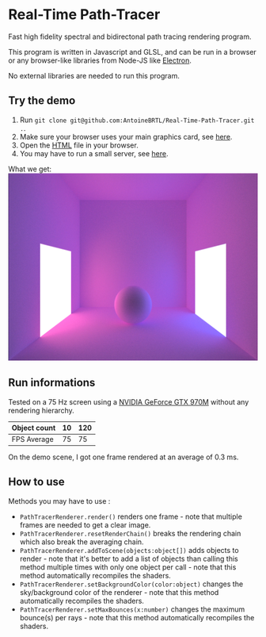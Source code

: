 # Real-Time Path-Tracer
Fast high fidelity spectral and bidirectonal path tracing rendering program.

This program is written in Javascript and GLSL, and can be run in a browser or any browser-like libraries from Node-JS like [Electron](https://www.electronjs.org/).

No external libraries are needed to run this program.

## Try the demo
1. Run `git clone git@github.com:AntoineBRTL/Real-Time-Path-Tracer.git .`.
2. Make sure your browser uses your main graphics card, see [here](https://superuser.com/questions/645918/how-to-run-google-chrome-with-nvidia-card-optimus).
3. Open the [HTML](https://github.com/AntoineBRTL/Real-Time-Path-Tracer/blob/main/test/index.html) file in your browser.
4. You may have to run a small server, see [here](https://www.npmjs.com/package/live-server).

What we get: ![alt text](./demo.PNG)

## Run informations

Tested on a 75 Hz screen using a [NVIDIA GeForce GTX 970M](https://www.techpowerup.com/gpu-specs/geforce-gtx-970m.c2623) without any rendering hierarchy.

| Object count | 10 | 120 |
| --- | --- | --- |
| FPS Average | 75 | 75 |

On the demo scene, I got one frame rendered at an average of 0.3 ms.

## How to use

Methods you may have to use :

- `PathTracerRenderer.render()` renders one frame - note that multiple frames are needed to get a clear image.
- `PathTracerRenderer.resetRenderChain()` breaks the rendering chain which also break the averaging chain.
- `PathTracerRenderer.addToScene(objects:object[])` adds objects to render - note that it's better to add a list of objects than calling this method multiple times with only one object per call - note that this method automatically recompiles the shaders.
- `PathTracerRenderer.setBackgroundColor(color:object)` changes the sky/background color of the renderer - note that this method automatically recompiles the shaders.
- `PathTracerRenderer.setMaxBounces(x:number)` changes the maximum bounce(s) per rays - note that this method automatically recompiles the shaders.